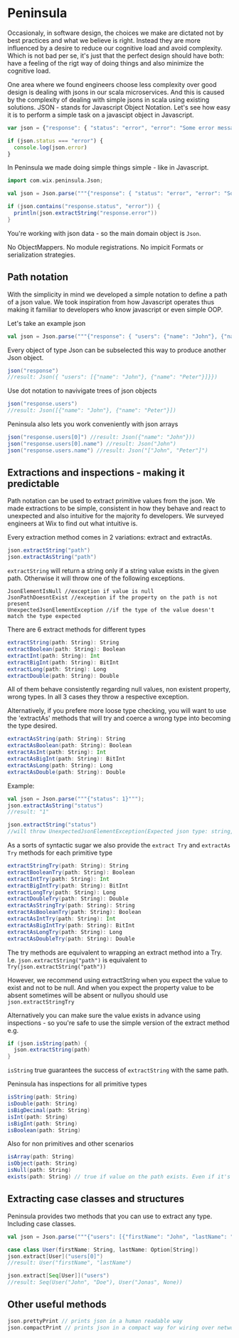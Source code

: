 # Peninsula
Occasionaly, in software design, the choices we make are dictated not by best practices and what we believe is right. Instead they are more influenced by a desire to reduce our cognitive load and avoid complexity. Which is not bad per se, it's just that the perfect design should have both: have a feeling of the rigt way of doing things and also minimize the cognitive load.

One area where we found engineers choose less complexity over good design is dealing with jsons in our scala microservices. And this is caused by the complexity of dealing with simple jsons in scala using existing solutions. JSON - stands for Javascript Object Notation. Let's see how easy it is to perform a simple task on a javascipt object in Javascript.

```javascript
var json = {"response": { "status": "error", "error": "Some error message" }}

if (json.status === "error") {
  console.log(json.error)
}
```

In Peninsula we made doing simple things simple - like in Javascript.
```scala
import com.wix.peninsula.Json;

val json = Json.parse("""{"response": { "status": "error", "error": "Some error message" }}""");

if (json.contains("response.status", "error")) {
  println(json.extractString("response.error"))
}
```

You're working with json data - so the main domain object is `Json`. 

No ObjectMappers. No module registrations. No impicit Formats or serialization strategies.

## Path notation

With the simplicity in mind we developed a simple notation to define a path of a json value. We took inspiration from how Javascript operates thus making it familiar to developers who know javascript or even simple OOP.

Let's take an example json
```scala
val json = Json.parse("""{"response": { "users": {"name": "John"}, {"name": "Peter"}]}}""")
```

Every object of type Json can be subselected this way to produce another Json object.
```scala
json("response") 
//result: Json({ "users": [{"name": "John"}, {"name": "Peter"}]}})
```

Use dot notation to navivigate trees of json objects
```scala
json("response.users") 
//result: Json([{"name": "John"}, {"name": "Peter"}])
```

Peninsula also lets you work conveniently with json arrays
```scala
json("response.users[0]") //result: Json({"name": "John"}))
json("response.users[0].name") //result: Json("John")
json("response.users.name") //result: Json("["John", "Peter"]")
```

## Extractions and inspections - making it predictable

Path notation can be used to extract primitive values from the json. We made extractions to be simple, consistent in how they behave and react to unexpected and also intuitive for the majority fo developers. We surveyed engineers at Wix to find out what intuitive is.

Every extraction method comes in 2 variations: extract and extractAs.
```scala
json.extractString("path")
json.extractAsString("path")
```

`extractString` will return a string only if a string value exists in the given path. Otherwise it will throw one of the following exceptions.
```
JsonElementIsNull //exception if value is null
JsonPathDoesntExist //exception if the property on the path is not present
UnexpectedJsonElementException //if the type of the value doesn't match the type expected
```

There are 6 extract methods for different types
```scala
extractString(path: String): String
extractBoolean(path: String): Boolean
extractInt(path: String): Int
extractBigInt(path: String): BitInt
extractLong(path: String): Long
extractDouble(path: String): Double
```

All of them behave consistently regarding null values, non existent property, wrong types. In all 3 cases they throw a respective exception.

Alternatively, if you prefere more loose type checking, you will want to use the 'extractAs' methods that will try and coerce a wrong type into becoming the type desired. 
```scala
extractAsString(path: String): String
extractAsBoolean(path: String): Boolean
extractAsInt(path: String): Int
extractAsBigInt(path: String): BitInt
extractAsLong(path: String): Long
extractAsDouble(path: String): Double
```

Example:
```scala
val json = Json.parse("""{"status": 1}""");
json.extractAsString("status")
//result: "1" 

json.extractString("status") 
//will throw UnexpectedJsonElementException(Expected json type: string, found json type: big integer, actual json was: 1)
```

As a sorts of syntactic sugar we also provide the `extract Try` and `extractAs Try` methods for each primitive type
```scala
extractStringTry(path: String): String
extractBooleanTry(path: String): Boolean
extractIntTry(path: String): Int
extractBigIntTry(path: String): BitInt
extractLongTry(path: String): Long
extractDoubleTry(path: String): Double
extractAsStringTry(path: String): String
extractAsBooleanTry(path: String): Boolean
extractAsIntTry(path: String): Int
extractAsBigIntTry(path: String): BitInt
extractAsLongTry(path: String): Long
extractAsDoubleTry(path: String): Double
```

The try methods are equivalent to wrapping an extract method into a Try. I.e. `json.extractString("path")` is equivalent to `Try(json.extractString("path"))`

However, we recommend using extractString when you expect the value to exist and not to be null. 
And when you expect the property value to be absent sometimes will be absent or nullyou should use `json.extractStringTry`

Alternatively you can make sure the value exists in advance using inspections - so you're safe to use the simple version of the extract method e.g.

```scala
if (json.isString(path) {
  json.extractString(path)
}
```

`isString` true guarantees the success of `extractString` with the same path.

Peninsula has inspections for all primitive types
```scala
isString(path: String)
isDouble(path: String)
isBigDecimal(path: String)
isInt(path: String)
isBigInt(path: String)
isBoolean(path: String)
```

Also for non primitives and other scenarios
```scala
isArray(path: String)
isObject(path: String)
isNull(path: String)
exists(path: String) // true if value on the path exists. Even if it's null 
```

## Extracting case classes and structures

Peninsula provides two methods that you can use to extract any type. Including case classes.

```scala
val json = Json.parse("""{"users": [{"firstName": "John", "lastName": "Doe"}, {"firstName": "Jonas"}]}""")

case class User(firstName: String, lastName: Option[String])
json.extract[User]("users[0]") 
//result: User("firstName", "lastName")

json.extract[Seq[User]]("users")
//result: Seq(User("John", "Doe"), User("Jonas", None))
```

## Other useful methods
```scala
json.prettyPrint // prints json in a human readable way
json.compactPrint // prints json in a compact way for wiring over network
```
